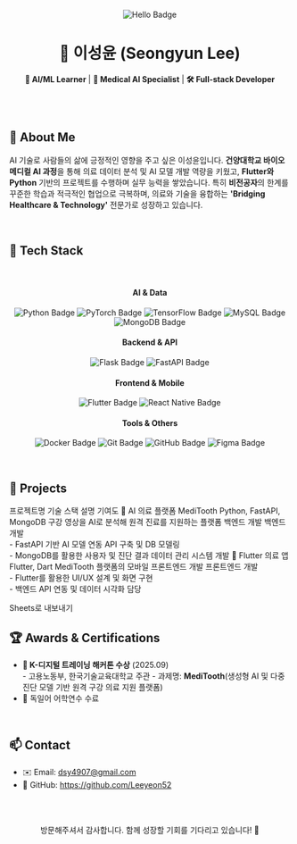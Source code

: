 <br>
<div align="center">
<img src="https://img.shields.io/badge/Hello%20there-Welcome!-blue" alt="Hello Badge">
<h1>👋 이성윤 (Seongyun Lee)</h1>
<p>
<strong>🧠 AI/ML Learner</strong> | <strong>🦷 Medical AI Specialist</strong> | <strong>🛠 Full-stack Developer</strong>
</p>
<br>
</div>

<br>
<h2 id="about-me">
<span role="img" aria-label="pin">📌</span> About Me
</h2>
<p>
AI 기술로 사람들의 삶에 긍정적인 영향을 주고 싶은 이성윤입니다. <strong>건양대학교 바이오메디컬 AI 과정</strong>을 통해 의료 데이터 분석 및 AI 모델 개발 역량을 키웠고, <strong>Flutter와 Python</strong> 기반의 프로젝트를 수행하며 실무 능력을 쌓았습니다. 특히 <strong>비전공자</strong>의 한계를 꾸준한 학습과 적극적인 협업으로 극복하며, 의료와 기술을 융합하는 <strong>'Bridging Healthcare & Technology'</strong> 전문가로 성장하고 있습니다.
</p>

<br>
<h2 id="tech-stack">
<span role="img" aria-label="brain">🧠</span> Tech Stack
</h2>
<div align="center">
<br>
<h4>AI & Data</h4>
<p>
<img src="https://img.shields.io/badge/Python-3776AB?style=flat-square&logo=python&logoColor=white" alt="Python Badge">
<img src="https://img.shields.io/badge/PyTorch-EE4C2C?style=flat-square&logo=pytorch&logoColor=white" alt="PyTorch Badge">
<img src="https://img.shields.io/badge/TensorFlow-FF6F00?style=flat-square&logo=tensorflow&logoColor=white" alt="TensorFlow Badge">
<img src="https://img.shields.io/badge/MySQL-4479A1?style=flat-square&logo=mysql&logoColor=white" alt="MySQL Badge">
<img src="https://img.shields.io/badge/MongoDB-47A248?style=flat-square&logo=mongodb&logoColor=white" alt="MongoDB Badge">
</p>
<h4>Backend & API</h4>
<p>
<img src="https://img.shields.io/badge/Flask-000000?style=flat-square&logo=flask&logoColor=white" alt="Flask Badge">
<img src="https://img.shields.io/badge/FastAPI-009688?style=flat-square&logo=fastapi&logoColor=white" alt="FastAPI Badge">
</p>
<h4>Frontend & Mobile</h4>
<p>
<img src="https://img.shields.io/badge/Flutter-02569B?style=flat-square&logo=flutter&logoColor=white" alt="Flutter Badge">
<img src="https://img.shields.io/badge/React_Native-61DAFB?style=flat-square&logo=react&logoColor=black" alt="React Native Badge">
</p>
<h4>Tools & Others</h4>
<p>
<img src="https://img.shields.io/badge/Docker-2496ED?style=flat-square&logo=docker&logoColor=white" alt="Docker Badge">
<img src="https://img.shields.io/badge/Git-F05032?style=flat-square&logo=git&logoColor=white" alt="Git Badge">
<img src="https://img.shields.io/badge/GitHub-181717?style=flat-square&logo=github&logoColor=white" alt="GitHub Badge">
<img src="https://img.shields.io/badge/Figma-F24E1E?style=flat-square&logo=figma&logoColor=white" alt="Figma Badge">
</p>
</div>

<br>
<h2 id="projects">
<span role="img" aria-label="folder">📁</span> Projects
</h2>

프로젝트명	기술 스택	설명	기여도
🧠 AI 의료 플랫폼 MediTooth	Python, FastAPI, MongoDB	구강 영상을 AI로 분석해 원격 진료를 지원하는 플랫폼 백엔드 개발	백엔드 개발 <br>- FastAPI 기반 AI 모델 연동 API 구축 및 DB 모델링 <br>- MongoDB를 활용한 사용자 및 진단 결과 데이터 관리 시스템 개발
📱 Flutter 의료 앱	Flutter, Dart	MediTooth 플랫폼의 모바일 프론트엔드 개발	프론트엔드 개발 <br>- Flutter를 활용한 UI/UX 설계 및 화면 구현 <br>- 백엔드 API 연동 및 데이터 시각화 담당

Sheets로 내보내기
<br>
<h2 id="awards-certifications">
<span role="img" aria-label="trophy">🏆</span> Awards & Certifications
</h2>
<ul>
<li>
<strong>🏅 K-디지털 트레이닝 해커톤 수상</strong> (2025.09) <br>
- 고용노동부, 한국기술교육대학교 주관
- 과제명: <strong>MediTooth</strong>(생성형 AI 및 다중 진단 모델 기반 원격 구강 의료 지원 플랫폼)
</li>
<li>
📘 독일어 어학연수 수료
</li>
</ul>

<br>
<h2 id="contact">
<span role="img" aria-label="contact">📫</span> Contact
</h2>
<ul>
<li>✉️ Email: <a href="mailto:dsy4907@gmail.com">dsy4907@gmail.com</a></li>
<li>🐙 GitHub: <a href="https://github.com/Leeyeon52">https://github.com/Leeyeon52</a></li>
</ul>
<br>

<div align="center">
<br>
<p>방문해주셔서 감사합니다. 함께 성장할 기회를 기다리고 있습니다! 👏</p>
<br>
</div>

